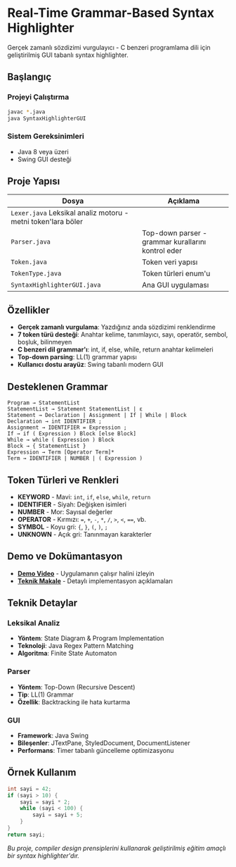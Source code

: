 # Real-Time Grammar-Based Syntax Highlighter

Gerçek zamanlı sözdizimi vurgulayıcı - C benzeri programlama dili için geliştirilmiş GUI tabanlı syntax highlighter.

## Başlangıç

### Projeyi Çalıştırma
```bash
javac *.java
java SyntaxHighlighterGUI
```

### Sistem Gereksinimleri
- Java 8 veya üzeri
- Swing GUI desteği

## Proje Yapısı

| Dosya | Açıklama |
|-------|----------|
| `Lexer.java`  Leksikal analiz motoru - metni token'lara böler |
| `Parser.java` | Top-down parser - grammar kurallarını kontrol eder |
| `Token.java` | Token veri yapısı |
| `TokenType.java` | Token türleri enum'u |
| `SyntaxHighlighterGUI.java` | Ana GUI uygulaması |

## Özellikler

- **Gerçek zamanlı vurgulama**: Yazdığınız anda sözdizimi renklendirme
- **7 token türü desteği**: Anahtar kelime, tanımlayıcı, sayı, operatör, sembol, boşluk, bilinmeyen
- **C benzeri dil grammar'ı**: int, if, else, while, return anahtar kelimeleri
- **Top-down parsing**: LL(1) grammar yapısı
- **Kullanıcı dostu arayüz**: Swing tabanlı modern GUI

## Desteklenen Grammar

```
Program → StatementList
StatementList → Statement StatementList | ε
Statement → Declaration | Assignment | If | While | Block
Declaration → int IDENTIFIER ;
Assignment → IDENTIFIER = Expression ;
If → if ( Expression ) Block [else Block]
While → while ( Expression ) Block
Block → { StatementList }
Expression → Term [Operator Term]*
Term → IDENTIFIER | NUMBER | ( Expression )
```

## Token Türleri ve Renkleri

- **KEYWORD** - Mavi: `int`, `if`, `else`, `while`, `return`
- **IDENTIFIER** - Siyah: Değişken isimleri
- **NUMBER** - Mor: Sayısal değerler
- **OPERATOR** - Kırmızı: `=`, `+`, `-`, `*`, `/`, `>`, `<`, `==`, vb.
- **SYMBOL** - Koyu gri: `{`, `}`, `(`, `)`, `;`
- **UNKNOWN** - Açık gri: Tanınmayan karakterler

## Demo ve Dokümantasyon

- **[Demo Video](https://youtu.be/92CO8lLTZLs)** - Uygulamanın çalışır halini izleyin
- **[Teknik Makale](YOUR_MEDIUM_LINK_HERE)** - Detaylı implementasyon açıklamaları

## Teknik Detaylar

### Leksikal Analiz
- **Yöntem**: State Diagram & Program Implementation
- **Teknoloji**: Java Regex Pattern Matching
- **Algoritma**: Finite State Automaton

### Parser
- **Yöntem**: Top-Down (Recursive Descent)
- **Tip**: LL(1) Grammar
- **Özellik**: Backtracking ile hata kurtarma

### GUI
- **Framework**: Java Swing
- **Bileşenler**: JTextPane, StyledDocument, DocumentListener
- **Performans**: Timer tabanlı güncelleme optimizasyonu

## Örnek Kullanım

```c
int sayi = 42;
if (sayi > 10) {
    sayi = sayi * 2;
    while (sayi < 100) {
        sayi = sayi + 5;
    }
}
return sayi;
```

*Bu proje, compiler design prensiplerini kullanarak geliştirilmiş eğitim amaçlı bir syntax highlighter'dır.*
